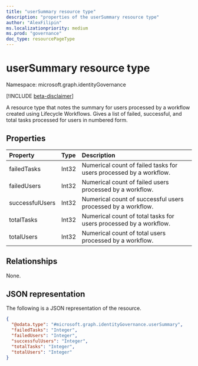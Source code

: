 ```yaml
---
title: "userSummary resource type"
description: "properties of the userSummary resource type"
author: "AlexFilipin"
ms.localizationpriority: medium
ms.prod: "governance"
doc_type: resourcePageType
---
```


# userSummary resource type

Namespace: microsoft.graph.identityGovernance

[!INCLUDE [beta-disclaimer](../../includes/beta-disclaimer.md)]

A resource type that notes the summary for users processed by a workflow created using Lifecycle Workflows. Gives a list of failed, successful, and total tasks processed for users in numbered form.

## Properties

|Property|Type|Description|
|:---|:---|:---|
|failedTasks|Int32|Numerical count of failed tasks for users processed by a workflow.|
|failedUsers|Int32|Numerical count of failed users processed by a workflow.|
|successfulUsers|Int32|Numerical count of successful users processed by a workflow.|
|totalTasks|Int32|Numerical count of total tasks for users processed by a workflow.|
|totalUsers|Int32|Numerical count of total users processed by a workflow.|

## Relationships

None.

## JSON representation

The following is a JSON representation of the resource.
<!-- {
  "blockType": "resource",
  "@odata.type": "microsoft.graph.identityGovernance.userSummary"
}
-->
``` json
{
  "@odata.type": "#microsoft.graph.identityGovernance.userSummary",
  "failedTasks": "Integer",
  "failedUsers": "Integer",
  "successfulUsers": "Integer",
  "totalTasks": "Integer",
  "totalUsers": "Integer"
}
```
